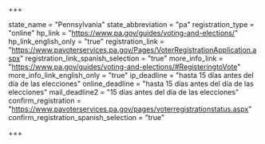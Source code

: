 +++

state_name = "Pennsylvania"
state_abbreviation = "pa"
registration_type = "online"
hp_link = "https://www.pa.gov/guides/voting-and-elections/"
hp_link_english_only = "true"
registration_link = "https://www.pavoterservices.pa.gov/Pages/VoterRegistrationApplication.aspx"
registration_link_spanish_selection = "true"
more_info_link = "https://www.pa.gov/guides/voting-and-elections/#RegisteringtoVote"
more_info_link_english_only = "true"
ip_deadline = "hasta 15 días antes del día de las elecciones"
online_deadline = "hasta 15 días antes del día de las elecciones"
mail_deadline2 = "15 días antes del día de las elecciones"
confirm_registration = "https://www.pavoterservices.pa.gov/pages/voterregistrationstatus.aspx"
confirm_registration_spanish_selection = "true"

+++